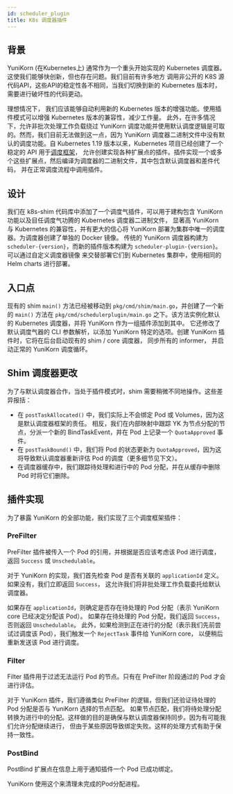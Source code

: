 ```yaml
---
id: scheduler_plugin
title: K8s 调度器插件
---
```


<!--
* Licensed to the Apache Software Foundation (ASF) under one
* or more contributor license agreements.  See the NOTICE file
* distributed with this work for additional information
* regarding copyright ownership.  The ASF licenses this file
* to you under the Apache License, Version 2.0 (the
* "License"); you may not use this file except in compliance
* with the License.  You may obtain a copy of the License at
*
*      http://www.apache.org/licenses/LICENSE-2.0
*
* Unless required by applicable law or agreed to in writing, software
* distributed under the License is distributed on an "AS IS" BASIS,
* WITHOUT WARRANTIES OR CONDITIONS OF ANY KIND, either express or implied.
* See the License for the specific language governing permissions and
* limitations under the License.
-->


## 背景

YuniKorn (在Kubernetes上) 通常作为一个重头开始实现的 Kubernetes 调度器。这使我们能够快创新，但也存在问题。我们目前有许多地方
调用非公开的 K8S 源代码API，这些API的稳定性各不相同，当我们切换到新的 Kubernetes 版本时，需要进行破坏性的代码更动。

理想情况下， 我们应该能够自动利用新的 Kubernetes 版本的增强功能。使用插件模式可以增强 Kubernetes 版本的兼容性，减少工作量。
此外，在许多情况下，允许非批次处理工作负载绕过 YuniKorn 调度功能并使用默认调度逻辑是可取的。然而，我们目前无法做到这一点，因为 
YuniKorn 调度器二进制文件中没有默认的调度功能。自 Kubernetes 1.19 版本以来，Kubernetes 项目已经创建了一个稳定的 API 
用于[调度框架](https://kubernetes.io/docs/concepts/scheduling-eviction/scheduling-framework/)，
允许创建实现各种扩展点的插件。插件实现一个或多个这些扩展点，然后编译为调度器的二进制文件，其中包含默认调度器和差件代码，
并在正常调度流程中调用插件。

## 设计

我们在 k8s-shim 代码库中添加了一个调度气插件，可以用于建构包含 YuniKorn 功能以及目任调度气功腾的 Kubernetes 调度器二进制文件，
显著高 YuniKorn 与 Kubernetes 的兼容性，并有更大的信心将 YuniKorn 部署为集群中唯一的调度器。为调度器创建了单独的 Docker 镜像。
传统的 YuniKorn 调度器构建为 `scheduler-{version}`，而新的插件版本构建为 `scheduler-plugin-{version}`。可以通过自定义调度器镜像
来交替部署它们到 Kubernetes 集群中，使用相同的 Helm charts 进行部署。

## 入口点

现有的 shim `main()` 方法已经被移动到 `pkg/cmd/shim/main.go`，并创建了一个新的 `main()` 方法在 
`pkg/cmd/schedulerplugin/main.go` 之下。该方法实例化默认的 Kubernetes 调度器，并将 YuniKorn 作为一组插件添加到其中。
它还修改了默认调度气器的 CLI 参数解析，以添加 YuniKorn 特定的选项。创建 YuniKorn 插件时，它将在后台启动现有的 shim / core 调度器，
同步所有的 informer， 并启动正常的 YuniKorn 调度循环。

## Shim 调度器更改

为了与默认调度器合作，当处于插件模式时，shim 需要稍微不同地操作。这些差异报括：

- 在 `postTaskAllocated()` 中，我们实际上不会绑定 Pod 或 Volumes，因为这是默认调度器框架的责任。
  相反，我们在内部映射中跟踪 YK 为节点分配的节点，分派一个新的 BindTaskEvent，并在 Pod 上记录一个 `QuotaApproved` 事件。
- 在 `postTaskBound()` 中，我们将 Pod 的状态更新为 `QuotaApproved`，因为这将导致默认调度器重新评估 Pod 的调度（更多细节见下文）。
- 在调度器缓存中，我们跟踪待处理和进行中的 Pod 分配，并在从缓存中删除 Pod 时将它们删除。


## 插件实现

为了暴露 YuniKorn 的全部功能，我们实现了三个调度框架插件：

### PreFilter

PreFilter 插件被传入一个 Pod 的引用，并根据是否应该考虑该 Pod 进行调度，返回 `Success` 或 `Unschedulable`。

对于 YuniKorn 的实现，我们首先检查 Pod 是否有关联的 `applicationId` 定义。如果没有，我们立即返回 `Success`，
这允许我们将非批处理工作负载委托给默认调度器。

如果存在 `applicationId`，则确定是否存在待处理的 Pod 分配（表示 YuniKorn core 已经决定分配该 Pod）。
如果存在待处理的 Pod 分配，我们返回 `Success`，否则返回 `Unschedulable`。
此外，如果检测到正在进行的分配（表示我们先前尝试过调度该 Pod），我们触发一个 `RejectTask` 事件给 YuniKorn core，
以便稍后重新发送该 Pod 进行调度。

### Filter

Filter 插件用于过滤无法运行 Pod 的节点。只有在 PreFilter 阶段通过的 Pod 才会进行评估。

对于 YuniKorn 插件，我们遵循类似 PreFilter 的逻辑，但我们还验证待处理的 Pod 分配是否与 YuniKorn 选择的节点匹配。
如果节点匹配，我们将待处理分配转换为进行中的分配。这样做的目的是确保与默认调度器保持同步。因为有可能我们允许分配继续进行，
但由于某些原因导致绑定失败。这样的处理方式有助于保持一致性。

### PostBind

PostBind 扩展点在信息上用于通知插件一个 Pod 已成功绑定。

YuniKorn 使用这个来清理未完成的Pod分配进程。
